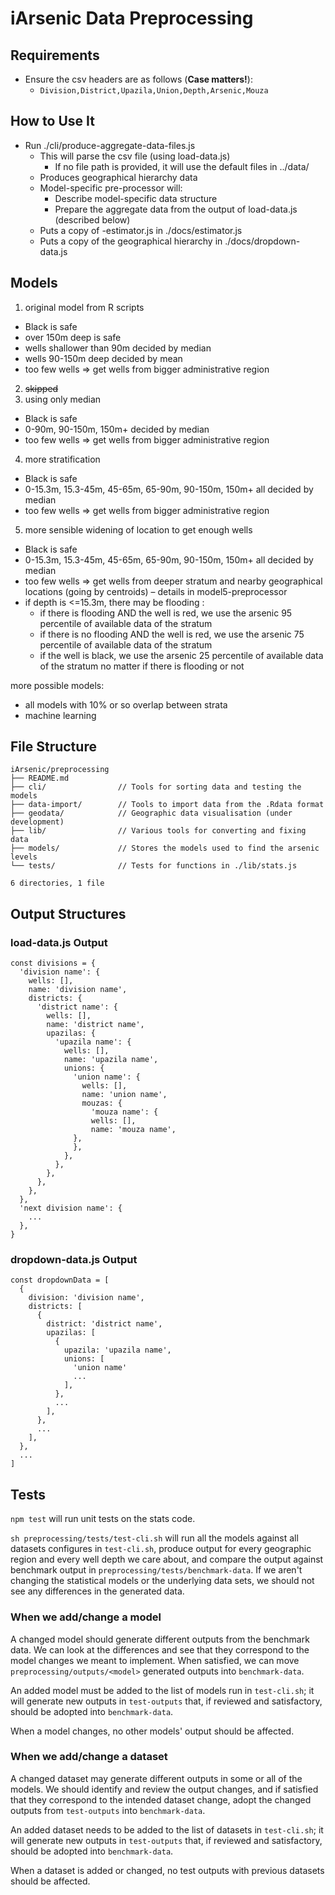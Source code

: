 # iArsenic Data Preprocessing

## Requirements

* Ensure the csv headers are as follows (**Case matters!**):
  * `Division,District,Upazila,Union,Depth,Arsenic,Mouza`

## How to Use It

* Run ./cli/produce-aggregate-data-files.js
  * This will parse the csv file (using load-data.js)
    * If no file path is provided, it will use the default files in ../data/
  * Produces geographical hierarchy data
  * Model-specific pre-processor will:
    * Describe model-specific data structure
    * Prepare the aggregate data from the output of load-data.js (described below)
  * Puts a copy of <modelid>-estimator.js in ./docs/estimator.js
  * Puts a copy of the geographical hierarchy in ./docs/dropdown-data.js

## Models

1. original model from R scripts
  * Black is safe
  * over 150m deep is safe
  * wells shallower than 90m decided by median
  * wells 90-150m deep decided by mean
  * too few wells => get wells from bigger administrative region
2. ~~skipped~~
3. using only median
  * Black is safe
  * 0-90m, 90-150m, 150m+ decided by median
  * too few wells => get wells from bigger administrative region
4. more stratification
  * Black is safe
  * 0-15.3m, 15.3-45m, 45-65m, 65-90m, 90-150m, 150m+ all decided by median
  * too few wells => get wells from bigger administrative region
5. more sensible widening of location to get enough wells
  * Black is safe
  * 0-15.3m, 15.3-45m, 45-65m, 65-90m, 90-150m, 150m+ all decided by median
  * too few wells => get wells from deeper stratum and nearby geographical locations (going by centroids) – details in model5-preprocessor
  * if depth is <=15.3m, there may be flooding :
    * if there is flooding AND the well is red, we use the arsenic 95 percentile of available data of the stratum
    * if there is no flooding AND the well is red, we use the arsenic 75 percentile of available data of the stratum
    * if the well is black, we use the arsenic 25 percentile of available data of the stratum no matter if there is flooding or not


more possible models:
* all models with 10% or so overlap between strata
* machine learning

## File Structure

```
iArsenic/preprocessing
├── README.md
├── cli/                // Tools for sorting data and testing the models
├── data-import/        // Tools to import data from the .Rdata format
├── geodata/            // Geographic data visualisation (under development)
├── lib/                // Various tools for converting and fixing data
├── models/             // Stores the models used to find the arsenic levels
└── tests/              // Tests for functions in ./lib/stats.js

6 directories, 1 file
```

## Output Structures

### load-data.js Output

```
const divisions = {
  'division name': {
    wells: [],
    name: 'division name',
    districts: {
      'district name': {
        wells: [],
        name: 'district name',
        upazilas: {
          'upazila name': {
            wells: [],
            name: 'upazila name',
            unions: {
              'union name': {
                wells: [],
                name: 'union name',
                mouzas: {
                  'mouza name': {
                  wells: [],
                  name: 'mouza name',
              },
              },
            },
          },
        },
      },
    },
  },
  'next division name': {
    ...
  },
}
```

### dropdown-data.js Output

```
const dropdownData = [
  {
    division: 'division name',
    districts: [
      {
        district: 'district name',
        upazilas: [
          {
            upazila: 'upazila name',
            unions: [
              'union name'
              ...
            ],
          },
          ...
        ],
      },
      ...
    ],
  },
  ...
]
```

## Tests

`npm test` will run unit tests on the stats code.

`sh preprocessing/tests/test-cli.sh` will run all the models against all datasets configures in `test-cli.sh`, produce output for every geographic region and every well depth we care about, and compare the output against benchmark output in `preprocessing/tests/benchmark-data`. If we aren't changing the statistical models or the underlying data sets, we should not see any differences in the generated data.

### When we add/change a model

A changed model should generate different outputs from the benchmark data. We can look at the differences and see that they correspond to the model changes we meant to implement. When satisfied, we can move `preprocessing/outputs/<model>` generated outputs into `benchmark-data`.

An added model must be added to the list of models run in `test-cli.sh`; it will generate new outputs in `test-outputs` that, if reviewed and satisfactory, should be adopted into `benchmark-data`.

When a model changes, no other models' output should be affected.

### When we add/change a dataset

A changed dataset may generate different outputs in some or all of the models. We should identify and review the output changes, and if satisfied that they correspond to the intended dataset change, adopt the changed outputs from `test-outputs` into `benchmark-data`.

An added dataset needs to be added to the list of datasets in `test-cli.sh`; it will generate new outputs in `test-outputs` that, if reviewed and satisfactory, should be adopted into `benchmark-data`.

When a dataset is added or changed, no test outputs with previous datasets should be affected.
